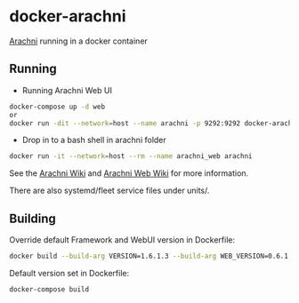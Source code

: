 # docker-arachni

[Arachni](http://www.arachni-scanner.com/) running in a docker container

## Running

- Running Arachni Web UI
```bash
docker-compose up -d web
or
docker run -dit --network=host --name arachni -p 9292:9292 docker-arachni bin/arachni_web -o 0.0.0.0
```

- Drop in to a bash shell in arachni folder
```bash
docker run -it --network=host --rm --name arachni_web arachni
```

See the [Arachni Wiki](https://github.com/Arachni/arachni/wiki) and [Arachni Web Wiki](https://github.com/Arachni/arachni-ui-web/wiki) for more information.

There are also systemd/fleet service files under units/.

## Building

Override default Framework and WebUI version in Dockerfile:
```bash
docker build --build-arg VERSION=1.6.1.3 --build-arg WEB_VERSION=0.6.1.1 -t arachni .
```

Default version set in Dockerfile:
```bash
docker-compose build
```
